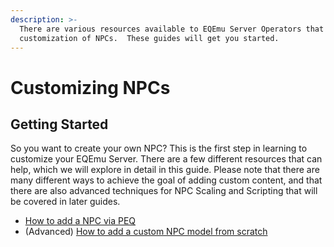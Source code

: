 ```yaml
---
description: >-
  There are various resources available to EQEmu Server Operators that allow the
  customization of NPCs.  These guides will get you started.
---
```


# Customizing NPCs

## Getting Started

So you want to create your own NPC?  This is the first step in learning to customize your EQEmu Server.  There are a few different resources that can help, which we will explore in detail in this guide.  Please note that there are many different ways to achieve the goal of adding custom content, and that there are also advanced techniques for NPC Scaling and Scripting that will be covered in later guides.

- [How to add a NPC via PEQ](https://docs.eqemu.io/server/npc/using-the-peq-database-editing-interface/)
- (Advanced) [How to add a custom NPC model from scratch](making-a-custom-npc.md)
